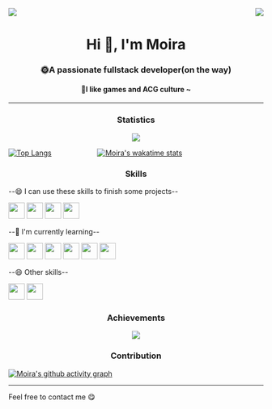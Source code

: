 <!--
**MoiraDust/MoiraDust** is a ✨ _special_ ✨ repository because its `README.md` (this file) appears on your GitHub profile.

Here are some ideas to get you started:

- 🔭 I’m currently working on ...
- 🌱 I’m currently learning ...
- 👯 I’m looking to collaborate on ...
- 🤔 I’m looking for help with ...
- 💬 Ask me about ...
- 📫 How to reach me: ...
- 😄 Pronouns: ...
- ⚡ Fun fact: ...
-->
<p>
  <a href="https://count.getloli.com/"><img src="https://count.getloli.com/get/@:MoiraDst"></a>
  <img src="https://weather-icon.journeyad.repl.co/@sydney?v=1" align="right">
</p>
<h1 align="center">Hi 👋, I'm Moira</h1>
<h3 align="center">🌞A passionate fullstack developer(on the way)</h3>
<h4 align="center">🎨I like games and ACG culture ~</h4>
<hr />
<h3 align="center">Statistics</h3>
<div>
<p align="center">
  <img alig src="https://bad-apple-github-readme.vercel.app/api?show_bg=1&username=moiradust" />
</p>
 
<span> [![Top Langs](https://github-readme-stats.vercel.app/api/top-langs/?username=moiradust&layout=compact)](https://github.com/moiradust/github-readme-stats) </span>
 &nbsp; &nbsp; &nbsp; &nbsp; &nbsp; &nbsp; &nbsp; &nbsp; &nbsp; &nbsp; &nbsp;
<span>[![Moira's wakatime stats](https://github-readme-stats.vercel.app/api/wakatime?username=moiradust)](https://github.com/moiradust/github-readme-stats)
</span>


<h3 align="center">Skills</h3>
<p> --😄 I can use these skills to finish some projects--</P>
<span>
<img height="32" width="32" src="https://cdn.jsdelivr.net/npm/simple-icons@v6/icons/react.svg" />
<img height="32" width="32" src="https://cdn.jsdelivr.net/npm/simple-icons@v6/icons/nodedotjs.svg" />
<img height="32" width="32" src="https://cdn.jsdelivr.net/npm/simple-icons@v6/icons/mysql.svg" />
<img height="32" width="32" src="https://cdn.jsdelivr.net/npm/simple-icons@v6/icons/mongodb.svg" /></span>
<p> --🌱 I'm currently learning--</p>
<span>
<img height="32" width="32" src="https://cdn.jsdelivr.net/npm/simple-icons@v6/icons/react.svg" />
<img height="32" width="32" src="https://cdn.jsdelivr.net/npm/simple-icons@v6/icons/html5.svg" />
<img height="32" width="32" src="https://cdn.jsdelivr.net/npm/simple-icons@v6/icons/css3.svg" />
<img height="32" width="32" src="https://cdn.jsdelivr.net/npm/simple-icons@v6/icons/javascript.svg" />
<img height="32" width="32" src="https://cdn.jsdelivr.net/npm/simple-icons@v6/icons/spring.svg" />
<img height="32" width="32" src="https://cdn.jsdelivr.net/npm/simple-icons@v6/icons/macos.svg" />
</span>
<p> --😄 Other skills--</p>
<span>
<img height="32" width="32" src="https://cdn.jsdelivr.net/npm/simple-icons@v6/icons/github.svg" />
<img height="32" width="32" src="https://cdn.jsdelivr.net/npm/simple-icons@v6/icons/markdown.svg" />
</span>
<h3 align="center">Achievements</h3>

<p align="center">
  <img alig src="https://github-profile-trophy.vercel.app/?username=moiradust&theme=onedark" />
</p>

<h3 align="center">Contribution</h3>

[![Moira's github activity graph](https://activity-graph.herokuapp.com/graph?username=moiradust&theme=react-dark)](https://github.com/moiradust/github-readme-activity-graph)


<hr />
Feel free to contact me 😋
